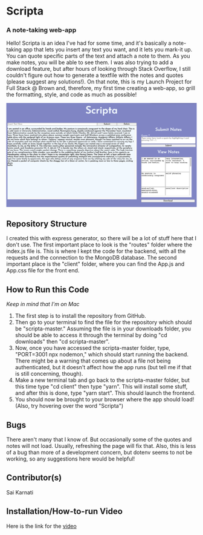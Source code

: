 # Scripta
### A note-taking web-app

Hello! Scripta is an idea I've had for some time, and it's basically a note-taking app that lets you insert any text you want, and it lets you mark-it up. You can quote specific parts of the text and attach a note to them. As you make notes, you will be able to see them. I was also trying to add a download feature, but after hours of looking through Stack Overflow, I still couldn't figure out how to generate a textfile with the notes and quotes (please suggest any solutions!). On that note, this is my Launch Project for Full Stack @ Brown and, therefore, my first time creating a web-app, so grill the formatting, style, and code as much as possible!

![](/previewimage.png)

## Repository Structure
I created this with express generator, so there will be a lot of stuff here that I don't use. The first important place to look is the "routes" folder where the index.js file is. This is where I kept the code for the backend, with all the requests and the connection to the MongoDB database. The second important place is the "client" folder, where you can find the App.js and App.css file for the front end.

## How to Run this Code
*Keep in mind that I'm on Mac*
1) The first step is to install the repository from GitHub.  
2) Then go to your terminal to find the file for the repository which should be "scripta-master." Assuming the file is in your downloads folder, you should be able to access it through the terminal by doing "cd downloads" then "cd scripta-master".
3) Now, once you have accessed the scripta-master folder, type, "PORT=3001 npx nodemon," which should start running the backend. There might be a warning that comes up about a file not being authenticated, but it doesn't affect how the app runs (but tell me if that is still concerning, though).
4) Make a new terminal tab and go back to the scripta-master folder, but this time type "cd client" then type "yarn". This will install some stuff, and after this is done, type "yarn start". This should launch the frontend.
5) You should now be brought to your browser where the app should load! (Also, try hovering over the word "Scripta")

## Bugs
There aren't many that I know of. But occasionally some of the quotes and notes will not load. Usually, refreshing the page will fix that. Also, this is less of a bug than more of a development concern, but dotenv seems to not be working, so any suggestions here would be helpful!

## Contributor(s)
Sai Karnati

## Installation/How-to-run Video 
Here is the link for the [video](https://youtu.be/o-S0Jlwf9AU)
